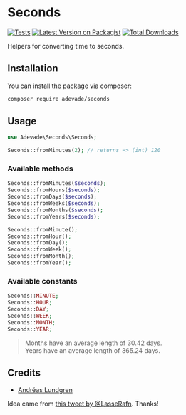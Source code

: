 # Seconds

[![Tests](https://github.com/adevade/seconds/workflows/Tests/badge.svg)](https://github.com/adevade/seconds)
[![Latest Version on Packagist](https://img.shields.io/packagist/v/adevade/seconds.svg)](https://packagist.org/packages/adevade/seconds)
[![Total Downloads](https://img.shields.io/packagist/dt/adevade/seconds.svg)](https://packagist.org/packages/adevade/seconds)

Helpers for converting time to seconds.

## Installation

You can install the package via composer:

```bash
composer require adevade/seconds
```

## Usage

```php
use Adevade\Seconds\Seconds;

Seconds::fromMinutes(2); // returns => (int) 120
```

### Available methods

```php
Seconds::fromMinutes($seconds);
Seconds::fromHours($seconds);
Seconds::fromDays($seconds);
Seconds::fromWeeks($seconds);
Seconds::fromMonths($seconds);
Seconds::fromYears($seconds);

Seconds::fromMinute();
Seconds::fromHour();
Seconds::fromDay();
Seconds::fromWeek();
Seconds::fromMonth();
Seconds::fromYear();
```

### Available constants

```php
Seconds::MINUTE;
Seconds::HOUR;
Seconds::DAY;
Seconds::WEEK;
Seconds::MONTH;
Seconds::YEAR;
```

> Months have an average length of 30.42 days.\
> Years have an average length of 365.24 days.

## Credits

- [Andréas Lundgren](https://github.com/adevade)

Idea came from [this tweet by @LasseRafn](https://twitter.com/LasseRafn/status/1225017098373685255). Thanks!
